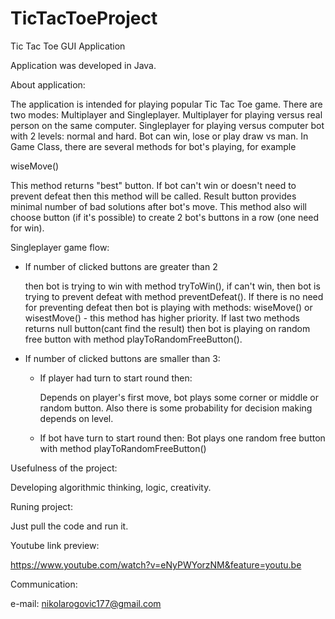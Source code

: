 # TicTacToeProject

Tic Tac Toe GUI Application

Application was developed in Java.

About application:

  The application is intended for playing popular Tic Tac Toe game. There are two modes: Multiplayer and Singleplayer. Multiplayer for playing
  versus real person on the same computer. Singleplayer for playing versus computer bot with 2 levels: normal and hard. Bot can win, lose or
  play draw vs man. In Game Class, there are several methods for bot's playing, for example 
  
   wiseMove()
   
   This method returns "best" button. If bot can't win or doesn't need to prevent defeat then this method will be called. Result button provides
   minimal number of bad solutions after bot's move. This method also will choose button (if it's possible) to create 2 bot's buttons in a row
   (one need for win).
	

Singleplayer game flow:

* If number of clicked buttons are greater than 2

  then bot is trying to win with method tryToWin(), if can't win, then bot is trying to prevent defeat with method preventDefeat(). If there is
  no need for preventing defeat then bot is playing with methods: wiseMove() or wisestMove() - this method has higher priority. If last two
  methods returns null button(cant find the result) then bot is playing on random free button with method playToRandomFreeButton().

* If number of clicked buttons are smaller than 3:

     * If player had turn to start round then:
  
       Depends on player's first move, bot plays some corner or middle or random button. Also there is some probability for decision making depends
       on level.
     
     * If bot have turn to start round then:
       Bot plays one random free button with method playToRandomFreeButton()
    

Usefulness of the project:

Developing algorithmic thinking, logic, creativity. 

Runing project:

Just pull the code and run it.

Youtube link preview:

https://www.youtube.com/watch?v=eNyPWYorzNM&feature=youtu.be

Communication:

e-mail: nikolarogovic177@gmail.com

